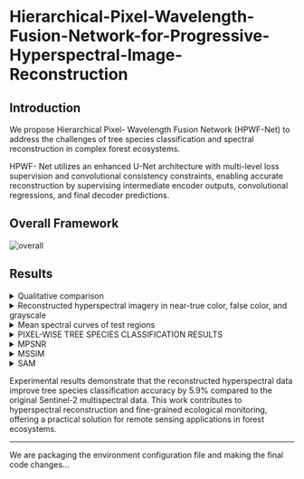 # Hierarchical-Pixel-Wavelength-Fusion-Network-for-Progressive-Hyperspectral-Image-Reconstruction
## Introduction
We propose Hierarchical Pixel- Wavelength Fusion Network (HPWF-Net) to address the challenges of tree species classification and spectral reconstruction in complex forest ecosystems.

HPWF- Net utilizes an enhanced U-Net architecture with multi-level loss supervision and convolutional consistency constraints, enabling accurate reconstruction by supervising intermediate encoder outputs, convolutional regressions, and final decoder predictions.

## Overall Framework
![overall](https://github.com/user-attachments/assets/ad40648e-651b-4647-91b9-75e813e2c4b3)

## Results
<details>
  <summary>Qualitative comparison</summary>
  <img src="https://github.com/user-attachments/assets/1cfc7998-1778-4a0d-a15a-39436c10297b" alt="result">
</details>

<details>
  <summary>Reconstructed hyperspectral imagery in near-true color, false color, and grayscale</summary>
  <img src="https://github.com/user-attachments/assets/0ce1fa1d-0c56-4794-a54c-1469a529c150" alt="four">
</details>

<details>
  <summary>Mean spectral curves of test regions</summary>
  <img src="https://github.com/user-attachments/assets/6042c25a-7107-4b66-a093-629e4c817d85" alt="line">
</details>

<details>
  <summary>PIXEL-WISE TREE SPECIES CLASSIFICATION RESULTS</summary>
  <img src="https://github.com/user-attachments/assets/27c0b98b-e81f-4454-8ae1-e20c490ef97d" alt="table">
</details>

<details>
  <summary>MPSNR</summary>
  <img src="https://github.com/user-attachments/assets/f67a2296-c6bd-4c0e-bbb0-9d76e1e2754f" alt="mpsnr">
</details>

<details>
  <summary>MSSIM</summary>
  <img src="https://github.com/user-attachments/assets/47fc117d-a1eb-4e59-8ba2-622f507d3c55" alt="mssim">
</details>

<details>
  <summary>SAM</summary>
  <img src="https://github.com/user-attachments/assets/4e953355-b9be-4c4f-a12c-c46b87e2a4f3" alt="sam">
</details>

Experimental results demonstrate that the reconstructed hyperspectral data improve tree species classification accuracy by 5.9% compared to the original Sentinel-2 multispectral data. 
This work contributes to hyperspectral reconstruction and fine-grained ecological monitoring, offering a practical solution for remote sensing applications in forest ecosystems.
***
We are packaging the environment configuration file and making the final code changes...
